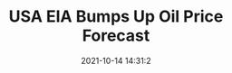 ---
"title": "USA EIA Bumps Up Oil Price Forecast"
"date": "2021-10-14 14:31:2"
"feed_name": "RIGZONE"
"feed_website": "http://www.rigzone.com/"
"feed_rss": "http://www.rigzone.com/news/rss/rigzone_latest.aspx"
"link": "https://www.rigzone.com/news/usa_eia_bumps_up_oil_price_forecast-14-oct-2021-166723-article/?rss=true"
"source": "None"
"file": "_posts/2021-1-1-3731050c77b4ecf2466e80cfa71157db7eae6e29.md"
"accident": "0"
"drilling": "0"
"dead": "0"
"injured": "0"
"arrested": "0"
"place": "unknown place"
"where": "unknown site"
"causes": "unknown"
"place_uri": "unknown place"
---